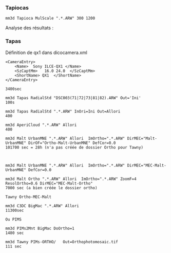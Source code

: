 ### Tapiocas
~~~
mm3d Tapioca MulScale ".*.ARW" 300 1200
~~~
Analyse des résultats : 

### Tapas

Définition de qx1 dans dicocamera.xml

	<CameraEntry>
		<Name>  Sony ILCE-QX1 </Name>
		<SzCaptMm>   16.0 24.0  </SzCaptMm>
		<ShortName> QX1  </ShortName>
	</CameraEntry>

~~~	
3400sec

mm3d Tapas RadialStd "DSC003(71|72|73|81|82).ARW" Out='Ini'
100s

mm3d Tapas RadialStd ".*.ARW" InOri=Ini Out=Allori
400

mm3d AperiCloud ".*.ARW" Allori
400

mm3d Malt UrbanMNE ".*.ARW" Allori  ImOrtho=".*.ARW" DirMEC="Malt-UrbanMNE" DirOF="Ortho-Malt-UrbanMNE" DefCor=0.0
101700 sec = 28h (n'a pas créée de dossier Ortho pour Tawny)



mm3d Malt UrbanMNE ".*.ARW" Allori  ImOrtho=".*.ARW" DirMEC="MEC-Malt-UrbanMNE" DefCor=0.0

mm3d Malt Ortho ".*.ARW" Allori  ImOrtho=".*.ARW" ZoomF=4 ResolOrtho=0.6 DirMEC="MEC-Malt-Ortho" 
7000 sec (a bien créée le dossier ortho)

Tawny Ortho-MEC-Malt

mm3d C3DC BigMac ".*.ARW" Allori
11300sec

Ou PIMS

mm3d PIMs2Mnt BigMac DoOrtho=1 
1480 sec

mm3d Tawny PIMs-ORTHO/   Out=Orthophotomosaic.tif
111 sec